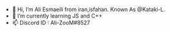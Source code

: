 - 👋 Hi, I’m Ali Esmaeili from iran,isfahan. Known As @Kataki-L.
- 🌱 I’m currently learning JS and C++
- 📫 Discord ID : Ali-ZooM#8527
